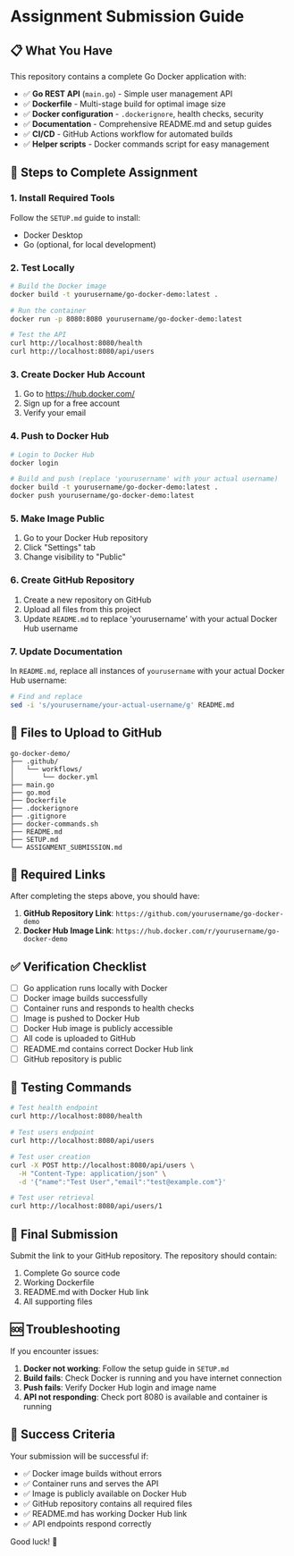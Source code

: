 # Assignment Submission Guide

## 📋 What You Have

This repository contains a complete Go Docker application with:

- ✅ **Go REST API** (`main.go`) - Simple user management API
- ✅ **Dockerfile** - Multi-stage build for optimal image size
- ✅ **Docker configuration** - `.dockerignore`, health checks, security
- ✅ **Documentation** - Comprehensive README.md and setup guides
- ✅ **CI/CD** - GitHub Actions workflow for automated builds
- ✅ **Helper scripts** - Docker commands script for easy management

## 🚀 Steps to Complete Assignment

### 1. Install Required Tools

Follow the `SETUP.md` guide to install:
- Docker Desktop
- Go (optional, for local development)

### 2. Test Locally

```bash
# Build the Docker image
docker build -t yourusername/go-docker-demo:latest .

# Run the container
docker run -p 8080:8080 yourusername/go-docker-demo:latest

# Test the API
curl http://localhost:8080/health
curl http://localhost:8080/api/users
```

### 3. Create Docker Hub Account

1. Go to https://hub.docker.com/
2. Sign up for a free account
3. Verify your email

### 4. Push to Docker Hub

```bash
# Login to Docker Hub
docker login

# Build and push (replace 'yourusername' with your actual username)
docker build -t yourusername/go-docker-demo:latest .
docker push yourusername/go-docker-demo:latest
```

### 5. Make Image Public

1. Go to your Docker Hub repository
2. Click "Settings" tab
3. Change visibility to "Public"

### 6. Create GitHub Repository

1. Create a new repository on GitHub
2. Upload all files from this project
3. Update `README.md` to replace 'yourusername' with your actual Docker Hub username

### 7. Update Documentation

In `README.md`, replace all instances of `yourusername` with your actual Docker Hub username:

```bash
# Find and replace
sed -i 's/yourusername/your-actual-username/g' README.md
```

## 📁 Files to Upload to GitHub

```
go-docker-demo/
├── .github/
│   └── workflows/
│       └── docker.yml
├── main.go
├── go.mod
├── Dockerfile
├── .dockerignore
├── .gitignore
├── docker-commands.sh
├── README.md
├── SETUP.md
└── ASSIGNMENT_SUBMISSION.md
```

## 🔗 Required Links

After completing the steps above, you should have:

1. **GitHub Repository Link**: `https://github.com/yourusername/go-docker-demo`
2. **Docker Hub Image Link**: `https://hub.docker.com/r/yourusername/go-docker-demo`

## ✅ Verification Checklist

- [ ] Go application runs locally with Docker
- [ ] Docker image builds successfully
- [ ] Container runs and responds to health checks
- [ ] Image is pushed to Docker Hub
- [ ] Docker Hub image is publicly accessible
- [ ] All code is uploaded to GitHub
- [ ] README.md contains correct Docker Hub link
- [ ] GitHub repository is public

## 🧪 Testing Commands

```bash
# Test health endpoint
curl http://localhost:8080/health

# Test users endpoint
curl http://localhost:8080/api/users

# Test user creation
curl -X POST http://localhost:8080/api/users \
  -H "Content-Type: application/json" \
  -d '{"name":"Test User","email":"test@example.com"}'

# Test user retrieval
curl http://localhost:8080/api/users/1
```

## 📝 Final Submission

Submit the link to your GitHub repository. The repository should contain:

1. Complete Go source code
2. Working Dockerfile
3. README.md with Docker Hub link
4. All supporting files

## 🆘 Troubleshooting

If you encounter issues:

1. **Docker not working**: Follow the setup guide in `SETUP.md`
2. **Build fails**: Check Docker is running and you have internet connection
3. **Push fails**: Verify Docker Hub login and image name
4. **API not responding**: Check port 8080 is available and container is running

## 🎯 Success Criteria

Your submission will be successful if:

- ✅ Docker image builds without errors
- ✅ Container runs and serves the API
- ✅ Image is publicly available on Docker Hub
- ✅ GitHub repository contains all required files
- ✅ README.md has working Docker Hub link
- ✅ API endpoints respond correctly

Good luck! 🚀
